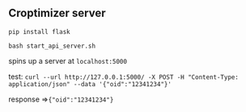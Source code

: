 ## Croptimizer server

`pip install flask`

`bash start_api_server.sh`

spins up a server at `localhost:5000`

test: `curl --url http://127.0.0.1:5000/ -X POST -H "Content-Type: application/json" --data '{"oid":"12341234"}'`

response =>`{"oid":"12341234"}`